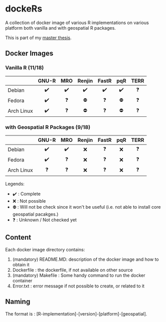 # dockeRs

A collection of docker image of various R implementations on various platform both vanilla and with geospatial R packages.

This is part of my [master thesis](https://github.com/ismailsunni/MasterThesis).

## Docker Images

### Vanilla R (11/18)

|            |    GNU-R   |     MRO    |   Renjin   |    FastR   |     pqR    |    TERR    |
|------------|:----------:|:----------:|:----------:|:----------:|:----------:|:----------:|
| Debian     | :heavy_check_mark: | :heavy_check_mark: | :heavy_check_mark: | :heavy_check_mark: | :heavy_check_mark: | :question: |
| Fedora     | :heavy_check_mark: | :question: | :no_entry: | :question: | :no_entry: | :question: |
| Arch Linux | :heavy_check_mark: | :question: | :no_entry: | :question: | :no_entry: | :question: |

### with Geospatial R Packages (9/18)

|            |    GNU-R   |     MRO    |   Renjin   |    FastR   |     pqR    |    TERR    |
|------------|:----------:|:----------:|:----------:|:----------:|:----------:|:----------:|
| Debian     | :heavy_check_mark: | :heavy_check_mark: | :x: | :question: | :x: | :question: |
| Fedora     | :heavy_check_mark: | :question: | :x: | :question: | :x: | :question: |
| Arch Linux | :question: | :question: | :x: | :question: | :x: | :question: |

Legends:

- :heavy_check_mark: : Complete
- :x: : Not possible
- :no_entry: : Will not be check since it won't be useful (i.e. not able to install core geospatial pacakges.)
- :question: : Unknown / Not checked yet

## Content

Each docker image directory contains:

1. (mandatory) README.MD: description of the docker image and how to obtain it
2. Dockerfile : the dockerfile, if not available on other source
3. (mandatory) Makefile : Some handy command to run the docker container
4. Error.txt : error message if not possible to create, or related to it

## Naming

The format is : [R-implementation]-[version]-[platform]-[geospatial].
